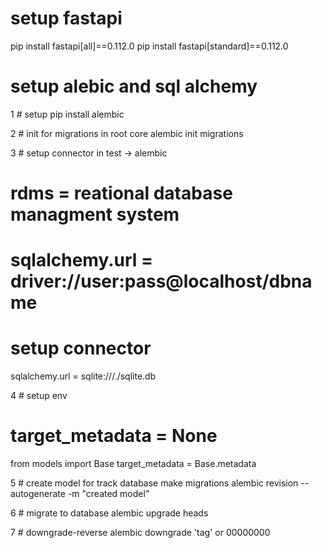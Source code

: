 # setup fastapi 
pip install fastapi[all]==0.112.0
pip install fastapi[standard]==0.112.0

# setup alebic and sql alchemy
1 # setup 
pip install alembic

2 # init for migrations in root core
alembic init migrations

3 # setup connector in test -> alembic
# rdms = reational database  managment system
# sqlalchemy.url = driver://user:pass@localhost/dbname
# setup connector
sqlalchemy.url = sqlite:///./sqlite.db

4 # setup env 
# target_metadata = None
from models import Base
target_metadata = Base.metadata

5 # create model for track database make migrations
alembic revision --autogenerate -m "created model"

6 # migrate to database
alembic upgrade heads

7 # downgrade-reverse
alembic downgrade 'tag' or 00000000

